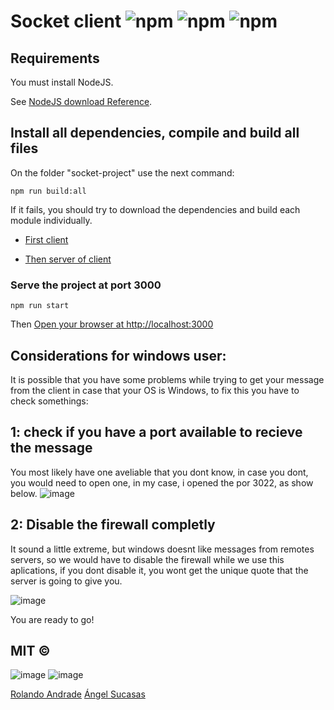 # Socket client ![npm](https://img.shields.io/badge/nestjs.7.5.1-green) ![npm](https://img.shields.io/badge/vue.2.6.11-green) ![npm](https://img.shields.io/badge/socketio.2.3.0-blue)

## Requirements

You must install NodeJS.

See [NodeJS download Reference](https://nodejs.org/es/download/).


## Install all dependencies, compile and build all files

On the folder "socket-project" use the next command:
```
npm run build:all
```

If it fails, you should try to download the dependencies and build each module individually.

- [First client](./apps/client/README.md)

- [Then server of client](./apps/client/README.md)

### Serve the project at port 3000
```
npm run start
```

Then [Open your browser at http://localhost:3000](http://localhost:3000)

## Considerations for windows user: 

It is possible that you have some problems while trying to get your message from the client in case that your OS is Windows, to fix this you have to check somethings:

## 1: check if you have a port available to recieve the message

You most likely have one aveliable that you dont know, in case you dont, you would need to open one, in my case, i opened the por 3022, as show below.
![image](https://user-images.githubusercontent.com/44983658/99152536-c51ee780-2678-11eb-9208-10c19a4f0a10.png)

## 2: Disable the firewall completly

It sound a little extreme, but windows doesnt like messages from remotes servers, so we would have to disable the firewall while we use this aplications, if you dont disable it, you wont get the unique quote that the server is going to give you.

![image](https://user-images.githubusercontent.com/44983658/99152656-6e65dd80-2679-11eb-8d84-6bdbe2a6da87.png)


You are ready to go!

## MIT © 
![image](https://github.com/RolandoAndrade.png?size=50)
![image](https://github.com/angelsucasas.png?size=50)

[Rolando Andrade](mailto:rolandoandradefernandez@gmail.com)
[Ángel Sucasas](mailto:angel.alejandro.sucasas08@gmail.com)

